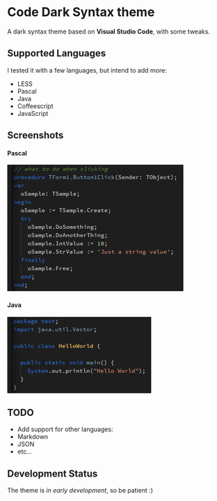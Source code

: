 # Code Dark Syntax theme

A dark syntax theme based on **Visual Studio Code**, with some tweaks.

## Supported Languages

I tested it with a few languages, but intend to add more:

* LESS
* Pascal
* Java
* Coffeescript
* JavaScript

## Screenshots

#### Pascal

![Pascal](screenshot-pascal.png)

#### Java

![Pascal](screenshot-java.png)

## TODO

* Add support for other languages:
 * Markdown
 * JSON
 * etc...

## Development Status

The theme is _in early development_, so be patient :)
